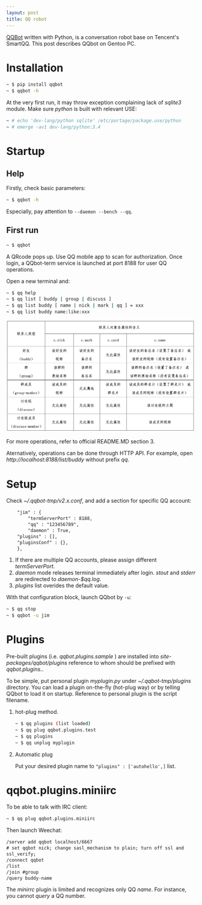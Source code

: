 ```yaml
---
layout: post
title: QQ robot
---
```


[QQBot](https://github.com/pandolia/qqbot) written with Python, is a conversation robot base on Tencent's SmartQQ. This post describes QQbot on Gentoo PC.

# Installation

```bash
~ $ pip install qqbot
~ $ qqbot -h
```

At the very first run, it may throw exception complaining lack of *sqlite3* module. Make sure *python* is built with relevant USE:

```bash
~ # echo 'dev-lang/python sqlite' /etc/portage/package.use/python
~ # emerge -av1 dev-lang/python:3.4
```

# Startup

## Help

Firstly, check basic parameters:

```bash
~ $ qqbot -h
```

Especially, pay attention to `--daemon --bench --qq`.

## First run

```bash
~ $ qqbot
```

A QRcode pops up. Use QQ mobile app to scan for authorization. Once login, a QQbot-term service is launched at port 8188 for user QQ operations.

Open a new terminal and:

```bash
~ $ qq help
~ $ qq list [ buddy | group | discuss ]
~ $ qq list buddy [ name | nick | mark | qq ] = xxx
~ $ qq list buddy name:like:xxx
```

![contact attributes](/assets/contact-attr-meannings.png)

For more operations, refer to official README.MD section 3.

Aternatively, operations can be done through HTTP API. For example, open *http://localhost:8188/list/buddy* without prefix *qq*.

# Setup

Check *~/.qqbot-tmp/v2.x.conf*, and add a section for specific QQ account:

```
    "jim" : {
        "termServerPort" : 8188,
        "qq" : "123456789",
        "daemon" : True,
	"plugins" : [],
	"pluginsConf" : {},
    },
```

1. If there are multiple QQ accounts, please assign different *termServerPort*.
2. *daemon* mode releases terminal immediately after login. *stout* and *stderr* are redirected to *daemon-$qq.log*.
3. *plugins* list overides the default value.

With that configuration block, launch QQbot by `-u`:

```bash
~ $ qq stop
~ $ qqbot -u jim
```

# Plugins

Pre-built plugins (i.e. *qqbot.plugins.sample* ) are installed into *site-packages/qqbot/plugins* reference to whom should be prefixed with *qqbot.plugins.*.

To be simple, put personal plugin *myplugin.py* under *~/.qqbot-tmp/plugins* directory. You can load a plugin on-the-fly (hot-plug way) or by telling QQbot to load it on startup. Reference to personal plugin is the script filename.

1. hot-plug method.

   ```bash
   ~ $ qq plugins (list loaded)
   ~ $ qq plug qqbot.plugins.test
   ~ $ qq plugins
   ~ $ qq unplug myplugin
   ```

2. Automatic plug

   Put your desired plugin name to `"plugins" : ['autohello',]` list.

# qqbot.plugins.miniirc

To be able to talk with IRC client:

```bash
~ $ qq plug qqbot.plugins.miniirc
```

Then launch Weechat:

```
/server add qqbot localhost/6667
# set qqbot nick; change sasl_mechanism to plain; turn off ssl and ssl_verify;
/connect qqbot
/list
/join #group
/query buddy-name
```

The *minirrc* plugin is limited and recognizes only QQ *name*. For instance, you cannot *query* a QQ number.